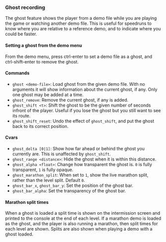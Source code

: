 ### Ghost recording

The ghost feature shows the player from a demo file while you are playing the
game or watching another demo file.  This is useful for speedruns to know where
you are relative to a reference demo, and to indicate where you could be faster.

#### Setting a ghost from the demo menu

From the demo menu, press ctrl-enter to set a demo file as a ghost, and
ctrl-shift-enter to remove the ghost.

#### Commands

- `ghost <demo-file>`:  Load ghost from the given demo file.  With no arguments
  it will show information about the current ghost, if any.  Only one ghost may
  be added at a time.
- `ghost_remove`: Remove the current ghost, if any is added.
- `ghost_shift <t>`: Shift the ghost to be the given number of seconds infront
  of the player.  Useful if you lose the ghost but you still want to see its
  route.
- `ghost_shift_reset`: Undo the effect of `ghost_shift`, and put the ghost back
  to its correct position.

#### Cvars

- `ghost_delta [0|1]`: Show how far ahead or behind the ghost you currently are.
  This is unaffected by `ghost_shift`.
- `ghost_range <distance>`:  Hide the ghost when it is within this distance.
- `ghost_alpha <float>`: Change how transparent the ghost is.  `0` is fully
  transparent, `1` is fully opaque.
- `ghost_marathon_split`: When set to `1`, show the live marathon split, rather
  than the level split. Default `0`.
- `ghost_bar_x`, `ghost_bar_y`: Set the position of the ghost bar.
- `ghost_bar_alpha`: Set the transparency of the ghost bar.

#### Marathon split times

When a ghost is loaded a split time is shown on the intermission screen and
printed to the console at the end of each level.  If a marathon demo is loaded
as the ghost, and the player is also running a marathon, then split times for
each level are shown.  Splits are also shown when playing a demo with a ghost
loaded.

